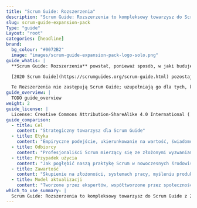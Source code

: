 ```yaml
---
title: "Scrum Guide: Rozszerzenia"
description: "Scrum Guide: Rozszerzenia to kompleksowy towarzysz do Scrum Guide z 2020 roku, stworzony, aby pomóc profesjonalistom poruszać się w dzisiejszych złożonych środowiskach produktowych."
slug: scrum-guide-expansion-pack
Type: "guide"
Layout: "root"
categories: [headline]
brand:
  bg_colour: "#0072B2"
  image: "images/scrum-guide-expansion-pack-logo-solo.png"
guide_whatis: |
  **Scrum Guide: Rozszerzenia** powstał, ponieważ sposób, w jaki budujemy produkty, ciągle się zmienia; szybko.

  [2020 Scrum Guide](https://scrumguides.org/scrum-guide.html) pozostaje aktualny, ale wielu praktyków zaczęło pytać, jak pozostać skupionym na wynikach, pracować z AI w zespole i utrzymać prostotę Scruma w szybko zmieniających się środowiskach.

  Te Rozszerzenia nie zastępują Scrum Guide; uzupełniają go dla tych, którzy potrzebują większej jasności w dzisiejszym kontekście. Celem nie było dodanie reguł, ale wzmocnienie ducha Scruma, wokół myślenia produktowego, emergencji i skupienia strategicznego. Pomaga zespołom szybko się uczyć, adaptować i dostarczać wartość, nawet w niepewnych, przyspieszonych, napędzanych technologią środowiskach.
guide_overview: |
  TODO guide_overview
weight: 2
guide_license: |
  License: Creative Commons Attribution-ShareAlike 4.0 International ( CC BY-SA 4.0  ).
guide_comparison:
  - title: Cel
    content: "Strategiczny towarzysz dla Scrum Guide"
  - title: Etyka
    content: "Empiryczne podejście, ukierunkowanie na wartość, świadomość systemowa"
  - title: Odbiorcy
    content: "Profesjonaliści Scrum mierzący się ze złożonymi wyzwaniami dostarczania"
  - title: Przypadek użycia
    content: "Jak pogłębić naszą praktykę Scrum w nowoczesnych środowiskach?"
  - title: Zawartość
    content: "Skupienie na złożoności, systemach pracy, myśleniu produktowym i przywództwie"
  - title: Model aktualizacji
    content: "Tworzone przez ekspertów, współtworzone przez społeczność"
which_to_use_summary: |
  Scrum Guide: Rozszerzenia to kompleksowy towarzysz do Scrum Guide z 2020 roku, stworzony, aby pomóc profesjonalistom poruszać się w dzisiejszych złożonych środowiskach produktowych. Pogłębia zrozumienie podstawowych zasad Scrum, oferując dodatkowe wskazówki dotyczące złożoności, myślenia produktowego, systemów pracy i przywództwa, pozostając jednocześnie wiernym etosowi Scrum opartemu na empiryzmie i samozarządzaniu. To nie jest przepisanie, ale strategiczne wzmocnienie wspierające długoterminowe, zorientowane na wartość dostarczanie w nowoczesnych zespołach.
---
```

